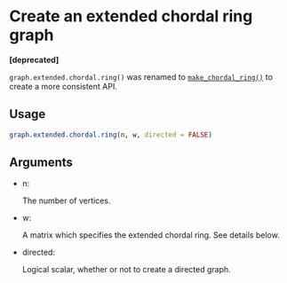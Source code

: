 # Create an extended chordal ring graph

**\[deprecated\]**

`graph.extended.chordal.ring()` was renamed to
[`make_chordal_ring()`](https://r.igraph.org/reference/make_chordal_ring.md)
to create a more consistent API.

## Usage

``` r
graph.extended.chordal.ring(n, w, directed = FALSE)
```

## Arguments

- n:

  The number of vertices.

- w:

  A matrix which specifies the extended chordal ring. See details below.

- directed:

  Logical scalar, whether or not to create a directed graph.
